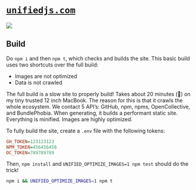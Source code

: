 <!-- lint disable first-heading-level -->

# [`unifiedjs.com`][site]

[![][screenshot]][site]

## Build

Do `npm i` and then `npm t`, which checks and builds the site.
This basic build uses two shortcuts over the full build:

*   Images are not optimized
*   Data is not crawled

The full build is a slow site to properly build!
Takes about 20 minutes (🤯) on my tiny trusted 12 inch MacBook.
The reason for this is that it crawls the whole ecosystem.
We contact 5 API’s: GitHub, npm, npms, OpenCollective, and BundlePhobia.
When generating, it builds a performant static site.
Everything is minified.
Images are highly optimized.

To fully build the site, create a `.env` file with the following tokens:

```ini
GH_TOKEN=123123123
NPM_TOKEN=456456456
OC_TOKEN=789789789
```

Then, `npm install` and `UNIFIED_OPTIMIZE_IMAGES=1 npm test` should do the
trick!

```sh
npm i && UNIFIED_OPTIMIZE_IMAGES=1 npm t
```

[site]: https://unifiedjs.com

[screenshot]: screenshot.png
